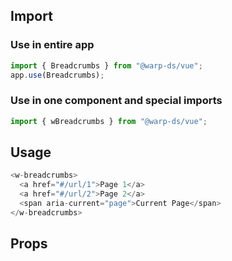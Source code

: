 ## Import

### Use in entire app

```js
import { Breadcrumbs } from "@warp-ds/vue";
app.use(Breadcrumbs);
```

### Use in one component and special imports

```js
import { wBreadcrumbs } from "@warp-ds/vue";
```

## Usage

```js
<w-breadcrumbs>
  <a href="#/url/1">Page 1</a>
  <a href="#/url/2">Page 2</a>
  <span aria-current="page">Current Page</span>
</w-breadcrumbs>
```

## Props

<api-table type="vue" component="Breadcrumbs" />
